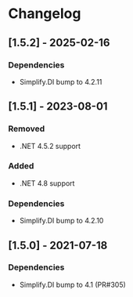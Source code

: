 # Changelog

## [1.5.2] - 2025-02-16

### Dependencies

- Simplify.DI bump to 4.2.11

## [1.5.1] - 2023-08-01

### Removed

- .NET 4.5.2 support

### Added

- .NET 4.8 support

### Dependencies

- Simplify.DI bump to 4.2.10

## [1.5.0] - 2021-07-18

### Dependencies

- Simplify.DI bump to 4.1 (PR#305)
